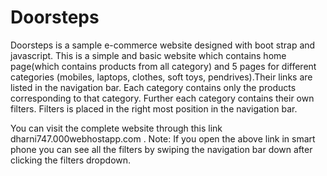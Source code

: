 # Doorsteps
Doorsteps is a sample e-commerce website designed with boot strap and javascript.
This is a simple and basic website which contains home page(which contains products from all category) and 5 pages for different categories (mobiles, laptops, clothes, soft toys, pendrives).Their links are listed in the navigation bar. 
Each category contains only the products corresponding to that category.
Further each category contains their own filters. Filters is placed in the right most position in the navigation bar.

You can visit the complete website through this link dharni747.000webhostapp.com .
Note: If you open the above link in smart phone you can see all the filters by swiping the navigation bar down after clicking the filters dropdown. 



